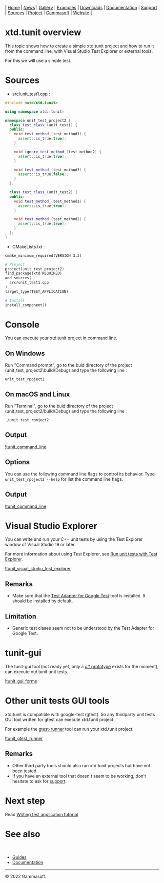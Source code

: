 | [Home](home.md) | [News](news.md) | [Gallery](gallery.md) | [Examples](examples.md) | [Downloads](downloads.md) | [Documentation](documentation.md) | [Support](support.md) | [Sources](https://github.com/gammasoft71/xtd) | [Project](https://sourceforge.net/projects/xtdpro/) | [Gammasoft](gammasoft.md) | [Website](https://gammasoft71.wixsite.com/xtdpro) |

# xtd.tunit overview

This topic shows how to create a simple xtd.tunit project and how to run it from the command line, with Visual Studio Test Explorer or external tools.

For this we will use a simple test.

# Sources

* src/unit_test1.cpp :

```c++
#include <xtd/xtd.tunit>

using namespace xtd::tunit;

namespace unit_test_project2 {
  class test_class_(unit_test1) {
  public:
    void test_method_(test_method1) {
      assert::is_true(true);
    }

    void ignore_test_method_(test_method2) {
      assert::is_true(true);
    }

    void test_method_(test_method3) {
      assert::is_true(false);
    }
  };

  class test_class_(unit_test2) {
  public:
    void test_method_(test_method1) {
      assert::is_true(true);
    }

    void test_method_(test_method2) {
      assert::is_true(true);
    }
  };
}
```

* CMakeLists.txt :

```makefile
cmake_minimum_required(VERSION 3.3)

# Project
project(unit_test_project2)
find_package(xtd REQUIRED)
add_sources(
  src/unit_test1.cpp
)
target_type(TEST_APPLICATION)

# Install
install_component()
```

# Console

You can execute your xtd.tunit project in command line.

## On Windows

Run "Command prompt", go to the buid directory of the project (unit_test_project2\build\Debug) and type the following line :

```shell
unit_test_rpoject2
```

## On macOS and Linux

Run "Terminal", go to the buid directory of the project (unit_test_project2/build/Debug) and type the following line :

```shell
./unit_test_rpoject2
```

## Output

[!tunit_command_line](pictures/unit_test_tools/tunit_command_line.png)

## Options

You can use the following command line flags to control its behavior. Type `unit_test_rpoject2 --help` for list the command line flags.

## Output

[!tunit_command_line](pictures/unit_test_tools/tunit_command_line_help.png)

# Visual Studio Explorer

You can write and run your C++ unit tests by using the Test Explorer window of Visual Studio 19 or later. 

For more information about using Test Explorer, see [Run unit tests with Test Explorer](https://learn.microsoft.com/en-us/visualstudio/test/run-unit-tests-with-test-explorer?view=vs-2022).

[!tunit_visual_studio_test_explorer](pictures/unit_test_tools/tunit_visual_studio_test_explorer_w.png)

## Remarks

* Make sure that the [Test Adapter for Google Test](https://learn.microsoft.com/en-us/visualstudio/test/how-to-use-google-test-for-cpp?view=vs-2022) tool is installed. It should be installed by default.

## Limitation

* Generic test clases seem not to be understood by the Test Adapter for Google Test.

# tunit-gui

The tunit-gui tool (not ready yet, only a [c# prototype](https://github.com/gammasoft71/tunit_gui_win_forms) exists for the moment), can execute xtd.tunit unit tests.

[!tunit_gui_forms](pictures/unit_test_tools/tunit_gui_forms_w.png)

# Other unit tests GUI tools

xtd.tunit is compatible with google-test (gtest). So any thirdparty unit tests GUI tool written for gtest can execute xtd.tunit project.

For example the [gtest-runner](https://github.com/nholthaus/gtest-runner) tool can run your xtd.tunit project.

[!tunit_gtest_runner](pictures/unit_test_tools/tunit_gtest_runner_md.png)

## Remarks

* Other third party tools should also run xtd.tunit projects but have not been tested.
* If you have an external tool that doesn't seem to be working, don't hesitate to ask for [support](https://gammasoft71.wixsite.com/xtdpro/support).

# Next step

Read [Writing test application tutorial](https://github.com/gammasoft71/xtd/blob/master/docs/writing_applicaion_test.md)

# See also
​
* [Guides](guides.md)
* [Documentation](documentation.md)

______________________________________________________________________________________________

© 2022 Gammasoft.
